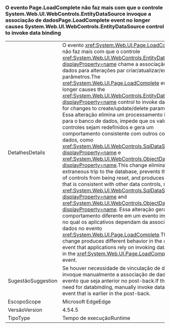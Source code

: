 ### <a name="pageloadcomplete-event-no-longer-causes-systemwebuiwebcontrolsentitydatasource-control-to-invoke-data-binding"></a><span data-ttu-id="f9a88-101">O evento Page.LoadComplete não faz mais com que o controle System.Web.UI.WebControls.EntityDataSource invoque a associação de dados</span><span class="sxs-lookup"><span data-stu-id="f9a88-101">Page.LoadComplete event no longer causes System.Web.UI.WebControls.EntityDataSource control to invoke data binding</span></span>

|   |   |
|---|---|
|<span data-ttu-id="f9a88-102">Detalhes</span><span class="sxs-lookup"><span data-stu-id="f9a88-102">Details</span></span>|<span data-ttu-id="f9a88-103">O evento <xref:System.Web.UI.Page.LoadComplete> não faz mais com que o controle <xref:System.Web.UI.WebControls.EntityDataSource?displayProperty=name> chame a associação de dados para alterações par criar/atualizar/excluir parâmetros.</span><span class="sxs-lookup"><span data-stu-id="f9a88-103">The <xref:System.Web.UI.Page.LoadComplete> event no longer causes the <xref:System.Web.UI.WebControls.EntityDataSource?displayProperty=name> control to invoke data binding for changes to create/update/delete parameters.</span></span> <span data-ttu-id="f9a88-104">Essa alteração elimina um processamento irrelevante para o banco de dados, impede que os valores dos controles sejam redefinidos e gera um comportamento consistente com outros controles de dados, como <xref:System.Web.UI.WebControls.SqlDataSource?displayProperty=name> e <xref:System.Web.UI.WebControls.ObjectDataSource?displayProperty=name>.</span><span class="sxs-lookup"><span data-stu-id="f9a88-104">This change eliminates an extraneous trip to the database, prevents the values of controls from being reset, and produces behavior that is consistent with other data controls, such as <xref:System.Web.UI.WebControls.SqlDataSource?displayProperty=name> and <xref:System.Web.UI.WebControls.ObjectDataSource?displayProperty=name>.</span></span> <span data-ttu-id="f9a88-105">Essa alteração gera um comportamento diferente em um evento improvável no qual os aplicativos dependam da associação de dados no evento <xref:System.Web.UI.Page.LoadComplete>.</span><span class="sxs-lookup"><span data-stu-id="f9a88-105">This change produces different behavior in the unlikely event that applications rely on invoking data binding in the <xref:System.Web.UI.Page.LoadComplete> event.</span></span>|
|<span data-ttu-id="f9a88-106">Sugestão</span><span class="sxs-lookup"><span data-stu-id="f9a88-106">Suggestion</span></span>|<span data-ttu-id="f9a88-107">Se houver necessidade de vinculação de dados, invoque manualmente a associação de dados em um evento que seja anterior no post-back.</span><span class="sxs-lookup"><span data-stu-id="f9a88-107">If there is a need for databinding, manually invoke databind in an event that is earlier in the post-back.</span></span>|
|<span data-ttu-id="f9a88-108">Escopo</span><span class="sxs-lookup"><span data-stu-id="f9a88-108">Scope</span></span>|<span data-ttu-id="f9a88-109">Microsoft Edge</span><span class="sxs-lookup"><span data-stu-id="f9a88-109">Edge</span></span>|
|<span data-ttu-id="f9a88-110">Versão</span><span class="sxs-lookup"><span data-stu-id="f9a88-110">Version</span></span>|<span data-ttu-id="f9a88-111">4.5</span><span class="sxs-lookup"><span data-stu-id="f9a88-111">4.5</span></span>|
|<span data-ttu-id="f9a88-112">Tipo</span><span class="sxs-lookup"><span data-stu-id="f9a88-112">Type</span></span>|<span data-ttu-id="f9a88-113">Tempo de execução</span><span class="sxs-lookup"><span data-stu-id="f9a88-113">Runtime</span></span>|

